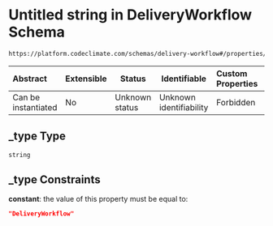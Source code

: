 # Untitled string in DeliveryWorkflow Schema

```txt
https://platform.codeclimate.com/schemas/delivery-workflow#/properties/_type
```




| Abstract            | Extensible | Status         | Identifiable            | Custom Properties | Additional Properties | Access Restrictions | Defined In                                                                                          |
| :------------------ | ---------- | -------------- | ----------------------- | :---------------- | --------------------- | ------------------- | --------------------------------------------------------------------------------------------------- |
| Can be instantiated | No         | Unknown status | Unknown identifiability | Forbidden         | Allowed               | none                | [DeliveryWorkflow.schema.json\*](../../schemas/DeliveryWorkflow.schema.json "open original schema") |

## \_type Type

`string`

## \_type Constraints

**constant**: the value of this property must be equal to:

```json
"DeliveryWorkflow"
```
